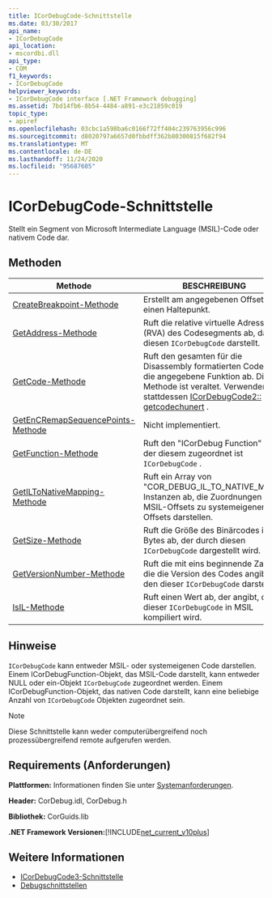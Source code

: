 ```yaml
---
title: ICorDebugCode-Schnittstelle
ms.date: 03/30/2017
api_name:
- ICorDebugCode
api_location:
- mscordbi.dll
api_type:
- COM
f1_keywords:
- ICorDebugCode
helpviewer_keywords:
- ICorDebugCode interface [.NET Framework debugging]
ms.assetid: 7bd14fb6-8b54-4484-a891-e3c21859c019
topic_type:
- apiref
ms.openlocfilehash: 03cbc1a598ba6c0166f72ff404c239763956c996
ms.sourcegitcommit: d8020797a6657d0fbbdff362b80300815f682f94
ms.translationtype: MT
ms.contentlocale: de-DE
ms.lasthandoff: 11/24/2020
ms.locfileid: "95687605"
---
```

# <a name="icordebugcode-interface"></a>ICorDebugCode-Schnittstelle

Stellt ein Segment von Microsoft Intermediate Language (MSIL)-Code oder nativem Code dar.  
  
## <a name="methods"></a>Methoden  
  
|Methode|BESCHREIBUNG|  
|------------|-----------------|  
|[CreateBreakpoint-Methode](icordebugcode-createbreakpoint-method.md)|Erstellt am angegebenen Offset einen Haltepunkt.|  
|[GetAddress-Methode](icordebugcode-getaddress-method.md)|Ruft die relative virtuelle Adresse (RVA) des Codesegments ab, das diesen `ICorDebugCode` darstellt.|  
|[GetCode-Methode](icordebugcode-getcode-method.md)|Ruft den gesamten für die Disassembly formatierten Code für die angegebene Funktion ab. Diese Methode ist veraltet. Verwenden Sie stattdessen [ICorDebugCode2:: getcodechunert](icordebugcode2-getcodechunks-method.md) .|  
|[GetEnCRemapSequencePoints-Methode](icordebugcode-getencremapsequencepoints-method.md)|Nicht implementiert.|  
|[GetFunction-Methode](icordebugcode-getfunction-method.md)|Ruft den "ICorDebug Function" ab, der diesem zugeordnet ist `ICorDebugCode` .|  
|[GetILToNativeMapping-Methode](icordebugcode-getiltonativemapping-method.md)|Ruft ein Array von "COR_DEBUG_IL_TO_NATIVE_MAP"-Instanzen ab, die Zuordnungen von MSIL-Offsets zu systemeigenen Offsets darstellen.|  
|[GetSize-Methode](icordebugcode-getsize-method.md)|Ruft die Größe des Binärcodes in Bytes ab, der durch diesen `ICorDebugCode` dargestellt wird.|  
|[GetVersionNumber-Methode](icordebugcode-getversionnumber-method.md)|Ruft die mit eins beginnende Zahl ab, die die Version des Codes angibt, den dieser `ICorDebugCode` darstellt.|  
|[IsIL-Methode](icordebugcode-isil-method.md)|Ruft einen Wert ab, der angibt, ob dieser `ICorDebugCode` in MSIL kompiliert wird.|  
  
## <a name="remarks"></a>Hinweise  

 `ICorDebugCode` kann entweder MSIL- oder systemeigenen Code darstellen. Einem ICorDebugFunction-Objekt, das MSIL-Code darstellt, kann entweder NULL oder ein-Objekt `ICorDebugCode` zugeordnet werden. Einem ICorDebugFunction-Objekt, das nativen Code darstellt, kann eine beliebige Anzahl von `ICorDebugCode` Objekten zugeordnet sein.  
  
> [!NOTE]
> Diese Schnittstelle kann weder computerübergreifend noch prozessübergreifend remote aufgerufen werden.  
  
## <a name="requirements"></a>Requirements (Anforderungen)  

 **Plattformen:** Informationen finden Sie unter [Systemanforderungen](../../get-started/system-requirements.md).  
  
 **Header:** CorDebug.idl, CorDebug.h  
  
 **Bibliothek:** CorGuids.lib  
  
 **.NET Framework Versionen:**[!INCLUDE[net_current_v10plus](../../../../includes/net-current-v10plus-md.md)]  
  
## <a name="see-also"></a>Weitere Informationen

- [ICorDebugCode3-Schnittstelle](icordebugcode3-interface.md)
- [Debugschnittstellen](debugging-interfaces.md)
